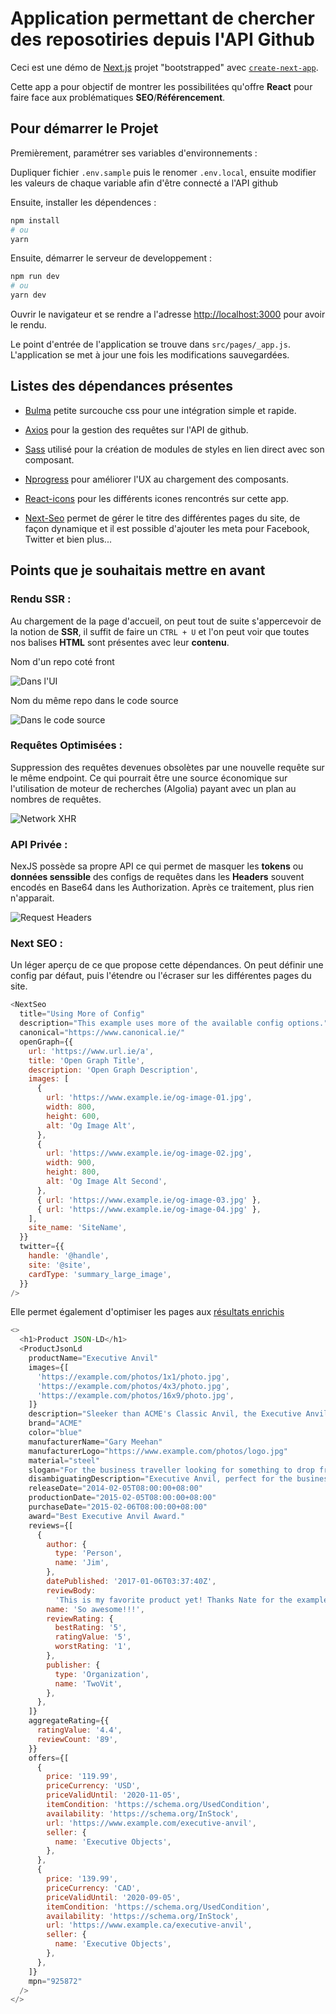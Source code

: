 # Application permettant de chercher des reposotiries depuis l'API Github

Ceci est une démo de [Next.js](https://nextjs.org/) projet "bootstrapped" avec [`create-next-app`](https://github.com/vercel/next.js/tree/canary/packages/create-next-app).

Cette app a pour objectif de montrer les possibilitées qu'offre **React** pour faire face aux problématiques **SEO**/**Référencement**.

## Pour démarrer le Projet

Premièrement, paramétrer ses variables d'environnements :

Dupliquer fichier `.env.sample` puis le renomer `.env.local`, ensuite modifier les valeurs de chaque variable afin d'être connecté a l'API github

Ensuite, installer les dépendences :

```bash
npm install
# ou
yarn
```

Ensuite, démarrer le serveur de developpement :

```bash
npm run dev
# ou
yarn dev
```

Ouvrir le navigateur et se rendre a l'adresse [http://localhost:3000](http://localhost:3000) pour avoir le rendu.

Le point d'entrée de l'application se trouve dans `src/pages/_app.js`. L'application se met à jour une fois les modifications sauvegardées.

## Listes des dépendances présentes

- [Bulma](https://bulma.io/) petite surcouche css pour une intégration simple et rapide.

- [Axios](https://axios-http.com/) pour la gestion des requêtes sur l'API de github.

- [Sass](https://sass-lang.com/) utilisé pour la création de modules de styles en lien direct avec son composant.

- [Nprogress](https://ricostacruz.com/nprogress/) pour améliorer l'UX au chargement des composants.

- [React-icons](https://react-icons.github.io/react-icons/) pour les différents icones rencontrés sur cette app.

- [Next-Seo](https://github.com/garmeeh/next-seo) permet de gérer le titre des différentes pages du site, de façon dynamique et il est possible d'ajouter les meta pour Facebook, Twitter et bien plus...

## Points que je souhaitais mettre en avant

### **Rendu SSR** :

Au chargement de la page d'accueil, on peut tout de suite s'appercevoir de la notion de **SSR**, il suffit de faire un `CTRL + U` et l'on peut voir que toutes nos balises **HTML** sont présentes avec leur **contenu**.

Nom d'un repo coté front

![Dans l'UI](/public/img/ssr_ui.png)

Nom du même repo dans le code source

![Dans le code source](/public/img/ssr_source.png)

### **Requêtes Optimisées** :

Suppression des requêtes devenues obsolètes par une nouvelle requête sur le même endpoint. Ce qui pourrait être une source économique sur l'utilisation de moteur de recherches (Algolia) payant avec un plan au nombres de requêtes.

![Network XHR](/public/img/axios_xhr.png)

### **API Privée** :

NexJS possède sa propre API ce qui permet de masquer les **tokens** ou **données senssible** des configs de requêtes dans les **Headers** souvent encodés en Base64 dans les Authorization. Après ce traitement, plus rien n'apparait.

![Request Headers](/public/img/headers_req.png)

### **Next SEO** :

Un léger aperçu de ce que propose cette dépendances. On peut définir une config par défaut, puis l'étendre ou l'écraser sur les différentes pages du site.

```javascript
<NextSeo
  title="Using More of Config"
  description="This example uses more of the available config options."
  canonical="https://www.canonical.ie/"
  openGraph={{
    url: 'https://www.url.ie/a',
    title: 'Open Graph Title',
    description: 'Open Graph Description',
    images: [
      {
        url: 'https://www.example.ie/og-image-01.jpg',
        width: 800,
        height: 600,
        alt: 'Og Image Alt',
      },
      {
        url: 'https://www.example.ie/og-image-02.jpg',
        width: 900,
        height: 800,
        alt: 'Og Image Alt Second',
      },
      { url: 'https://www.example.ie/og-image-03.jpg' },
      { url: 'https://www.example.ie/og-image-04.jpg' },
    ],
    site_name: 'SiteName',
  }}
  twitter={{
    handle: '@handle',
    site: '@site',
    cardType: 'summary_large_image',
  }}
/>
```

Elle permet également d'optimiser les pages aux [résultats enrichis](https://search.google.com/test/rich-results?utm_campaign=devsite&utm_medium=jsonld&utm_source=article)

```javascript
<>
  <h1>Product JSON-LD</h1>
  <ProductJsonLd
    productName="Executive Anvil"
    images={[
      'https://example.com/photos/1x1/photo.jpg',
      'https://example.com/photos/4x3/photo.jpg',
      'https://example.com/photos/16x9/photo.jpg',
    ]}
    description="Sleeker than ACME's Classic Anvil, the Executive Anvil is perfect for the business traveler looking for something to drop from a height."
    brand="ACME"
    color="blue"
    manufacturerName="Gary Meehan"
    manufacturerLogo="https://www.example.com/photos/logo.jpg"
    material="steel"
    slogan="For the business traveller looking for something to drop from a height."
    disambiguatingDescription="Executive Anvil, perfect for the business traveller."
    releaseDate="2014-02-05T08:00:00+08:00"
    productionDate="2015-02-05T08:00:00+08:00"
    purchaseDate="2015-02-06T08:00:00+08:00"
    award="Best Executive Anvil Award."
    reviews={[
      {
        author: {
          type: 'Person',
          name: 'Jim',
        },
        datePublished: '2017-01-06T03:37:40Z',
        reviewBody:
          'This is my favorite product yet! Thanks Nate for the example products and reviews.',
        name: 'So awesome!!!',
        reviewRating: {
          bestRating: '5',
          ratingValue: '5',
          worstRating: '1',
        },
        publisher: {
          type: 'Organization',
          name: 'TwoVit',
        },
      },
    ]}
    aggregateRating={{
      ratingValue: '4.4',
      reviewCount: '89',
    }}
    offers={[
      {
        price: '119.99',
        priceCurrency: 'USD',
        priceValidUntil: '2020-11-05',
        itemCondition: 'https://schema.org/UsedCondition',
        availability: 'https://schema.org/InStock',
        url: 'https://www.example.com/executive-anvil',
        seller: {
          name: 'Executive Objects',
        },
      },
      {
        price: '139.99',
        priceCurrency: 'CAD',
        priceValidUntil: '2020-09-05',
        itemCondition: 'https://schema.org/UsedCondition',
        availability: 'https://schema.org/InStock',
        url: 'https://www.example.ca/executive-anvil',
        seller: {
          name: 'Executive Objects',
        },
      },
    ]}
    mpn="925872"
  />
</>
```
